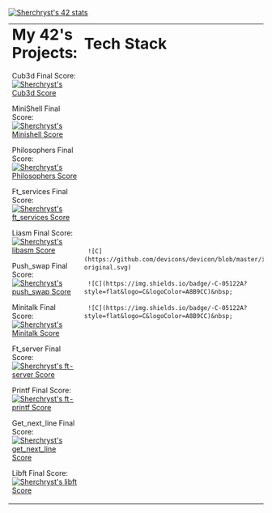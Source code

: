 [![Sherchryst's 42 stats](https://badge42.herokuapp.com/api/stats/sgah?privacyEmail=true)](https://github.com/JaeSeoKim/badge42)

<table border="0">
 <tr>
    <td><b style="font-size:30px">My 42's Projects:</b></td>
    <td><b style="font-size:30px">Tech Stack</b></td>
 </tr>
 <tr>
    <td>
     
     
Cub3d
Final Score:
[![Sherchryst's Cub3d Score](https://badge42.herokuapp.com/api/project/sgah/cub3d)](https://github.com/sherchryst/cub3d)

MiniShell
Final Score:
[![Sherchryst's Minishell Score](https://badge42.herokuapp.com/api/project/sgah/minishell)](https://github.com/sherchryst/minishell)

Philosophers
Final Score:
[![Sherchryst's Philosophers Score](https://badge42.herokuapp.com/api/project/sgah/Philosophers)](https://github.com/sherchryst/philosopher)

Ft_services
Final Score:
[![Sherchryst's ft_services Score](https://badge42.herokuapp.com/api/project/sgah/ft_services)](https://github.com/sherchryst/ft_services)

Liasm
Final Score:
[![Sherchryst's libasm Score](https://badge42.herokuapp.com/api/project/sgah/libasm)](https://github.com/sherchryst/libasm)

Push_swap
Final Score:
[![Sherchryst's push_swap Score](https://badge42.herokuapp.com/api/project/sgah/push_swap)](https://github.com/sherchryst/push_swap)

Minitalk
Final Score:
[![Sherchryst's Minitalk Score](https://badge42.herokuapp.com/api/project/sgah/minitalk)](https://github.com/sherchryst/minitalk)

Ft_server
Final Score:
[![Sherchryst's ft-server Score](https://badge42.herokuapp.com/api/project/sgah/ft_server)](https://github.com/sherchryst/ft-server)

Printf
Final Score:
[![Sherchryst's ft-printf Score](https://badge42.herokuapp.com/api/project/sgah/ft_printf)](https://github.com/sherchryst/printf)

Get_next_line
Final Score:
[![Sherchryst's get_next_line Score](https://badge42.herokuapp.com/api/project/sgah/get_next_line)](https://github.com/sherchryst/get_next_line)

Libft
Final Score:
[![Sherchryst's libft Score](https://badge42.herokuapp.com/api/project/sgah/Libft)](https://github.com/sherchryst/libft)</td>
    <td>
  
     
     ![C](https://github.com/devicons/devicon/blob/master/icons/c/c-original.svg)
     
     ![C](https://img.shields.io/badge/-C-05122A?style=flat&logo=C&logoColor=A8B9CC)&nbsp;
     
     ![C](https://img.shields.io/badge/-C-05122A?style=flat&logo=C&logoColor=A8B9CC)&nbsp;
  </td>
 </tr>
</table>



<!--
**Sherchryst/sherchryst** is a ✨ _special_ ✨ repository because its `README.md` (this file) appears on your GitHub profile.

Here are some ideas to get you started:

- 🔭 I’m currently working on ...
- 🌱 I’m currently learning ...
- 👯 I’m looking to collaborate on ...
- 🤔 I’m looking for help with ...
- 💬 Ask me about ...
- 📫 How to reach me: ...
- 😄 Pronouns: ...
- ⚡ Fun fact: ...
-->

